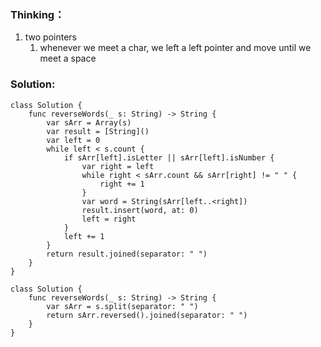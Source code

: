 ### Thinking：
1. two pointers
	1. whenever we meet a char, we left a left pointer and move until we meet a space

### Solution:
```
class Solution {
    func reverseWords(_ s: String) -> String {
        var sArr = Array(s)
        var result = [String]()
        var left = 0
        while left < s.count {
	        if sArr[left].isLetter || sArr[left].isNumber {
		        var right = left
		        while right < sArr.count && sArr[right] != " " {
			        right += 1
		        }
		        var word = String(sArr[left..<right])
		        result.insert(word, at: 0)
		        left = right
	        }
	        left += 1
        }
		return result.joined(separator: " ")
    }
}
```

```
class Solution {
    func reverseWords(_ s: String) -> String {
        var sArr = s.split(separator: " ")
        return sArr.reversed().joined(separator: " ")
    }
}
```